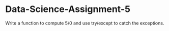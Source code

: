 # Data-Science-Assignment-5

Write a function to compute 5/0 and use try/except to catch the exceptions.
